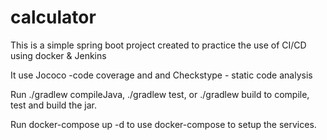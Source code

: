 # calculator
This is a simple spring boot project created to practice the use of CI/CD using docker & Jenkins

It use Jococo -code coverage and and Checkstype - static code analysis

Run ./gradlew compileJava,  ./gradlew test, or ./gradlew build to compile, test and build the jar.

Run docker-compose up -d to use docker-compose to setup the services.

